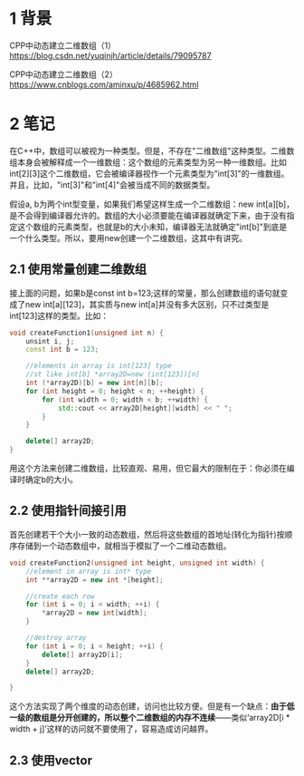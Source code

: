 # 1 背景

CPP中动态建立二维数组（1）  https://blog.csdn.net/yuqinjh/article/details/79095787

CPP中动态建立二维数组（2）   https://www.cnblogs.com/aminxu/p/4685962.html


# 2 笔记
在C++中，数组可以被视为一种类型。但是，不存在"二维数组"这种类型。二维数组本身会被解释成一个一维数组：这个数组的元素类型为另一种一维数组。比如int[2][3]这个二维数组，它会被编译器视作一个元素类型为"int[3]"的一维数组。并且，比如，"int[3]"和"int[4]"会被当成不同的数据类型。

假设a, b为两个int型变量，如果我们希望这样生成一个二维数组：new int[a][b]，是不会得到编译器允许的。数组的大小必须要能在编译器就确定下来，由于没有指定这个数组的元素类型，也就是b的大小未知，编译器无法就确定"int[b]"到底是一个什么类型。所以，要用new创建一个二维数组，这其中有讲究。

## 2.1 使用常量创建二维数组
接上面的问题，如果b是const int b=123;这样的常量，那么创建数组的语句就变成了new int[a][123]，其实质与new int[a]并没有多大区别，只不过类型是int[123]这样的类型。比如：

```cpp
void createFunction1(unsigned int n) {
    unsint i, j;
    const int b = 123;

    //elements in array is int[123] type
    //st like int[b] *array2D=new (int[123])[n]
    int (*array2D)[b] = new int[n][b];
    for (int height = 0; height < n; ++height) {
        for (int width = 0; width < b; ++width) {
            std::cout << array2D[height][width] << " ";
        }
    }

    delete[] array2D;
}

```
用这个方法来创建二维数组，比较直观、易用，但它最大的限制在于：你必须在编译时确定b的大小。



## 2.2 使用指针间接引用
首先创建若干个大小一致的动态数组，然后将这些数组的首地址(转化为指针)按顺序存储到一个动态数组中，就相当于模拟了一个二维动态数组。

```cpp
void createFunction2(unsigned int height, unsigned int width) {
    //element in array is int* type
    int **array2D = new int *[height];

    //create each row
    for (int i = 0; i < width; ++i) {
        *array2D = new int[width];
    }

    //destroy array
    for (int i = 0; i < height; ++i) {
        delete[] array2D[i];
    }
    delete[] array2D;

}
```

这个方法实现了两个维度的动态创建，访问也比较方便。但是有一个缺点：**由于低一级的数组是分开创建的，所以整个二维数组的内存不连续**——类似‘array2D[i * width + j]’这样的访问就不要使用了，容易造成访问越界。


## 2.3 使用vector